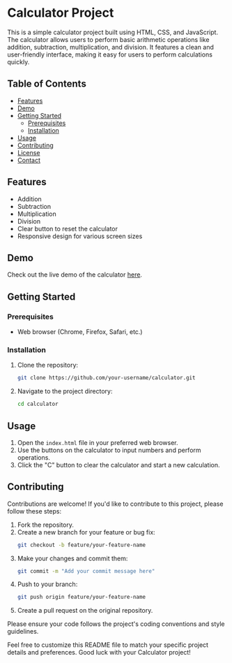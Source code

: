 # Calculator Project

This is a simple calculator project built using HTML, CSS, and JavaScript. The calculator allows users to perform basic arithmetic operations like addition, subtraction, multiplication, and division. It features a clean and user-friendly interface, making it easy for users to perform calculations quickly.

## Table of Contents

- [Features](#features)
- [Demo](#demo)
- [Getting Started](#getting-started)
  - [Prerequisites](#prerequisites)
  - [Installation](#installation)
- [Usage](#usage)
- [Contributing](#contributing)
- [License](#license)
- [Contact](#contact)

## Features

- Addition
- Subtraction
- Multiplication
- Division
- Clear button to reset the calculator
- Responsive design for various screen sizes

## Demo

Check out the live demo of the calculator [here](http://127.0.0.1:5500/index.html).

## Getting Started

### Prerequisites

- Web browser (Chrome, Firefox, Safari, etc.)

### Installation

1. Clone the repository:

   ```bash
   git clone https://github.com/your-username/calculator.git
   ```

2. Navigate to the project directory:

   ```bash
   cd calculator
   ```

## Usage

1. Open the `index.html` file in your preferred web browser.
2. Use the buttons on the calculator to input numbers and perform operations.
3. Click the "C" button to clear the calculator and start a new calculation.

## Contributing

Contributions are welcome! If you'd like to contribute to this project, please follow these steps:

1. Fork the repository.
2. Create a new branch for your feature or bug fix:
   ```bash
   git checkout -b feature/your-feature-name
   ```
3. Make your changes and commit them:
   ```bash
   git commit -m "Add your commit message here"
   ```
4. Push to your branch:
   ```bash
   git push origin feature/your-feature-name
   ```
5. Create a pull request on the original repository.

Please ensure your code follows the project's coding conventions and style guidelines.

Feel free to customize this README file to match your specific project details and preferences. Good luck with your Calculator project!
